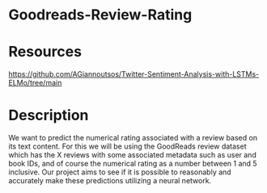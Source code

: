 # Goodreads-Review-Rating

# Resources
https://github.com/AGiannoutsos/Twitter-Sentiment-Analysis-with-LSTMs-ELMo/tree/main 

# Description
We want to predict the numerical rating associated with a review based on its text
content. For this we will be using the GoodReads review dataset which has the X reviews
with some associated metadata such as user and book IDs, and of course the numerical
rating as a number between 1 and 5 inclusive. Our project aims to see if it is possible to
reasonably and accurately make these predictions utilizing a neural network. 
